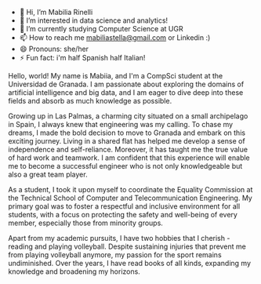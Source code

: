 - 👋 Hi, I’m Mabilia Rinelli
- 👀 I’m interested in data science and analytics!
- 🌱 I’m currently studying Computer Science at UGR
- 📫 How to reach me mabiliastella@gmail.com or Linkedin :)
- 😄 Pronouns: she/her
- ⚡ Fun fact: i'm half Spanish half Italian!

Hello, world! My name is Mabiia, and I'm a CompSci student at the Universidad de Granada. 
I am passionate about exploring the domains of artificial intelligence and big data, and
I am eager to dive deep into these fields and absorb as much knowledge as possible.

Growing up in Las Palmas, a charming city situated on a small archipelago in Spain, 
I always knew that engineering was my calling. To chase my dreams, I made the bold 
decision to move to Granada and embark on this exciting journey. Living in a shared 
flat has helped me develop a sense of independence and self-reliance. Moreover, it 
has taught me the true value of hard work and teamwork. I am confident that this
experience will enable me to become a successful engineer who is not only knowledgeable 
but also a great team player.

As a student, I took it upon myself to coordinate the Equality Commission at the Technical 
School of Computer and Telecommunication Engineering. My primary goal was to foster a 
respectful and inclusive environment for all students, with a focus on protecting the safety 
and well-being of every member, especially those from minority groups.

Apart from my academic pursuits, I have two hobbies that I cherish - reading and playing 
volleyball. Despite sustaining injuries that prevent me from playing volleyball anymore, 
my passion for the sport remains undiminished. Over the years, I have read books of all kinds, 
expanding my knowledge and broadening my horizons.


<!---
mabiliaRinelli/mabiliaRinelli is a ✨ special ✨ repository because its `README.md` (this file) appears on your GitHub profile.
You can click the Preview link to take a look at your changes.
--->
